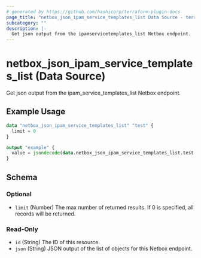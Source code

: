 ```yaml
---
# generated by https://github.com/hashicorp/terraform-plugin-docs
page_title: "netbox_json_ipam_service_templates_list Data Source - terraform-provider-netbox"
subcategory: ""
description: |-
  Get json output from the ipamservicetemplates_list Netbox endpoint.
---
```


# netbox_json_ipam_service_templates_list (Data Source)

Get json output from the ipam_service_templates_list Netbox endpoint.

## Example Usage

```terraform
data "netbox_json_ipam_service_templates_list" "test" {
  limit = 0
}

output "example" {
  value = jsondecode(data.netbox_json_ipam_service_templates_list.test.json)
}
```

<!-- schema generated by tfplugindocs -->
## Schema

### Optional

- `limit` (Number) The max number of returned results. If 0 is specified, all records will be returned.

### Read-Only

- `id` (String) The ID of this resource.
- `json` (String) JSON output of the list of objects for this Netbox endpoint.


